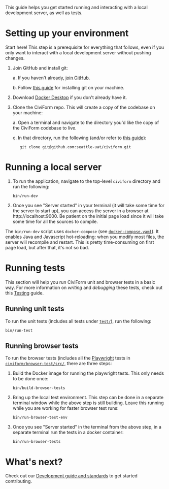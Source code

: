 This guide helps you get started running and interacting with a local development server, as well as tests.

# Setting up your environment

Start here! This step is a prerequisite for everything that follows, even if you only want to interact with a local development server without pushing changes.

1. Join GitHub and install git:

   a. If you haven't already, [join GitHub](https://github.com/join).

   b. Follow [this guide](https://github.com/git-guides/install-git) for installing git on your machine.

1. Download [Docker Desktop](https://www.docker.com/get-started) if you don't already have it.

1. Clone the CiviForm repo. This will create a copy of the codebase on your machine:
  
   a. Open a terminal and navigate to the directory you'd like the copy of the CiviForm codebase to live.

   c. In that directory, run the following (and/or refer to
      [this guide](https://docs.github.com/en/github/creating-cloning-and-archiving-repositories/cloning-a-repository)):

          git clone git@github.com:seattle-uat/civiform.git


# Running a local server

1. To run the application, navigate to the top-level `civiform` directory and run the following:

       bin/run-dev

2. Once you see "Server started" in your terminal (it will take some time for the server to start up),
   you can access the server in a browser at http://localhost:9000.
   Be patient on the initial page load since it will take some time for all the sources to compile.

The `bin/run-dev` script uses `docker-compose` (see [`docker-compose.yaml`](https://github.com/seattle-uat/civiform/blob/main/docker-compose.yml)). It enables Java and Javascript hot-reloading: when you modify most files, the server will recompile and restart. This is pretty time-consuming on first page load, but after that, it's not so bad.

# Running tests

This section will help you run CiviForm unit and browser tests in a basic way. For more information on _writing_ and _debugging_ these tests, check out this [Testing](https://github.com/seattle-uat/civiform/wiki/Dev-guide-&-standards#testing) guide.

## Running unit tests

To run the unit tests (includes all tests under [`test/`](https://github.com/seattle-uat/civiform/tree/main/universal-application-tool-0.0.1/test)), run the following:

```
bin/run-test
```

## Running browser tests

To run the browser tests (includes all the [Playwright](https://playwright.dev/) tests in
[`civiform/browser-test/src/`](https://github.com/seattle-uat/civiform/tree/main/browser-test/src),
there are three steps:

1. Build the Docker image for running the playwright tests. This only needs to be done once:

       bin/build-browser-tests

1. Bring up the local test environment. This step can be done in a separate terminal window while the
   above step is still building.
   Leave this running while you are working for faster browser test runs:

       bin/run-browser-test-env

1. Once you see "Server started" in the terminal from the above step, in a separate terminal run the
   tests in a docker container:

       bin/run-browser-tests


# What's next?

Check out our [Development guide and standards](https://github.com/seattle-uat/civiform/wiki/Dev-guide-&-standards) to get started contributing.